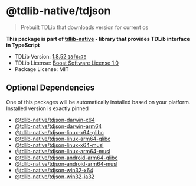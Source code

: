 # @tdlib-native/tdjson

> Prebuilt TDLib that downloads version for current os

**This package is part of [tdlib-native](https://github.com/AlexXanderGrib/node-tdlib) - library that provides TDLib interface in TypeScript**

- TDLib Version: [1.8.52 `18f6c78`](https://github.com/tdlib/td/tree/18f6c78cfb736cb24db789534e7ff3d274df77b3)
- TDLib License: [Boost Software License 1.0](https://github.com/tdlib/td/blob/master/LICENSE_1_0.txt)
- Package License: MIT


## Optional Dependencies
One of this packages will be automatically installed based on your platform. Installed version is exactly pinned

- [@tdlib-native/tdjson-darwin-x64](https://www.npmjs.com/package/@tdlib-native/tdjson-darwin-x64/v/1.8.52-commit.18f6c78cfb736cb24db789534e7ff3d274df77b3)
- [@tdlib-native/tdjson-darwin-arm64](https://www.npmjs.com/package/@tdlib-native/tdjson-darwin-arm64/v/1.8.52-commit.18f6c78cfb736cb24db789534e7ff3d274df77b3)
- [@tdlib-native/tdjson-linux-x64-glibc](https://www.npmjs.com/package/@tdlib-native/tdjson-linux-x64-glibc/v/1.8.52-commit.18f6c78cfb736cb24db789534e7ff3d274df77b3)
- [@tdlib-native/tdjson-linux-arm64-glibc](https://www.npmjs.com/package/@tdlib-native/tdjson-linux-arm64-glibc/v/1.8.52-commit.18f6c78cfb736cb24db789534e7ff3d274df77b3)
- [@tdlib-native/tdjson-linux-x64-musl](https://www.npmjs.com/package/@tdlib-native/tdjson-linux-x64-musl/v/1.8.52-commit.18f6c78cfb736cb24db789534e7ff3d274df77b3)
- [@tdlib-native/tdjson-linux-arm64-musl](https://www.npmjs.com/package/@tdlib-native/tdjson-linux-arm64-musl/v/1.8.52-commit.18f6c78cfb736cb24db789534e7ff3d274df77b3)
- [@tdlib-native/tdjson-android-arm64-glibc](https://www.npmjs.com/package/@tdlib-native/tdjson-android-arm64-glibc/v/1.8.52-commit.18f6c78cfb736cb24db789534e7ff3d274df77b3)
- [@tdlib-native/tdjson-android-arm64-musl](https://www.npmjs.com/package/@tdlib-native/tdjson-android-arm64-musl/v/1.8.52-commit.18f6c78cfb736cb24db789534e7ff3d274df77b3)
- [@tdlib-native/tdjson-win32-x64](https://www.npmjs.com/package/@tdlib-native/tdjson-win32-x64/v/1.8.52-commit.18f6c78cfb736cb24db789534e7ff3d274df77b3)
- [@tdlib-native/tdjson-win32-ia32](https://www.npmjs.com/package/@tdlib-native/tdjson-win32-ia32/v/1.8.52-commit.18f6c78cfb736cb24db789534e7ff3d274df77b3)